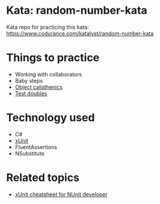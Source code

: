 # Kata: random-number-kata
Kata repo for practicing this kata: https://www.codurance.com/katalyst/random-number-kata

# Things to practice
- Working with collaborators
- Baby steps
- [Object calisthenics](https://blog.avenuecode.com/object-calisthenics-principles-for-better-object-oriented-code)
- [Test doubles](https://martinfowler.com/bliki/TestDouble.html)


# Technology used
- C#
- [xUnit](https://xunit.net/)
- FluentAssertions
- NSubstitute

# Related topics
- [xUnit cheatsheet for NUnit developer](https://improveandrepeat.com/2018/03/xunit-net-cheat-sheet-for-nunit-users/)
